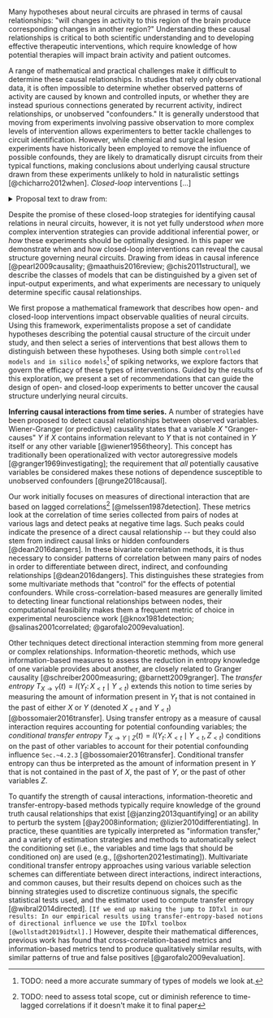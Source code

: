 Many hypotheses about neural circuits are phrased in terms of causal relationships: "will changes in activity to this region of the brain produce corresponding changes in another region?" Understanding these causal relationships is critical to both scientific understanding and to developing effective therapeutic interventions, which require knowledge of how potential therapies will impact brain activity and patient outcomes.

A range of mathematical and practical challenges make it difficult to determine these causal relationships. In studies that rely only observational data, it is often impossible to determine whether observed patterns of activity are caused by known and controlled inputs, or whether they are instead spurious connections generated by recurrent activity, indirect relationships, or unobserved "confounders." It is generally understood that moving from experiments involving passive observation to more complex levels of intervention allows experimenters to better tackle challenges to circuit identification. However, while chemical and surgical lesion experiments have historically been employed to remove the influence of possible confounds, they are likely to dramatically disrupt circuits from their typical functions, making conclusions about underlying causal structure drawn from these experiments unlikely to hold in naturalistic settings [@chicharro2012when]. *Closed-loop* interventions [...] 
<!-- TODO: ==@Adam: short description of closed-loop in neuro, maybe drawing from text in this collapsable:== -->

<details><summary>Proposal text to draw from:</summary>

For decades, engineers have used feedback control to actuate a system based on measured activity to reduce variability, compensate for imperfect measurements, drive systems to desired set points, and decouple connected systems [...]

There is an increasing interest in using approaches from closed-loop control for neural stimulation to both study complex neural circuits and treat neurologic disorders. Recently, a growing community is developing and applying closed-loop stimulation strategies at the cellular and circuit level (Miranda-Dominguez, Gonia, and Netoff 2010; Santaniello, Burns, et al. 2011; Ching et al. 2013; Iolov, Ditlevsen, and Longtin 2014; Nandi, Kafashan, and Ching 2016; Bolus et al. 2018) to understand the brain (Packer et al. 2015) as well as treat disorders (Santaniello, Fiengo, et al. 2011; Paz et al. 2013; Ehrens, Sritharan, and Sarma 2015; Choi et al. 2016; Yang and Shanechi 2016; Kozák and Berényi 2017; Sorokin et al. 2017) The advent of optogenetic stimulation has accelerated the potential for effective closed-loop stimulation by providing actuation strategies that can be more precisely targeted and have minimal recording artifacts compared to conventional microelectrode stimulation [@grosenick2016closedloop]

Most applications of closed-loop control to neuroscience to date have used “activity-guided / responsive / triggered stimulation” wherein a predesigned stimulus is delivered in response to a detected event. For example, in (Krook-Magnuson et al. 2013) the authors detect seizure activity from spiking and local field potential features to trigger a pulse-train of inhibitory optogenetic stimulation which interrupts the seizure. While this is an effective approach for many applications, these types of closed-loop experiments should be distinguished from closed-loop with ongoing feedback such as dynamic clamp. In these feedback control approaches parameters of stimulation are adjusted on much faster timescales in response to measured activity. For dynamic clamp experiments, this low-latency ongoing feedback control allows experimenters to deliver currents which mimic virtual ion channels which would be implausible with triggered predesigned stimulation. These approaches provide additional precision in being able to drive activity patterns, but also come with increased algorithmic and hardware demands. For the rest of this document, we will use “closed-loop control” or “feedback control” to refer to this second, more specific class of approaches.

While many such new actuation and measurement tools have recently become available for neural systems, we require the development of principled algorithmic tools for designing feedback controllers to use these neural interfaces. Our collaborators have previously demonstrated successful closed-loop optogenetic control (CLOC) in-vitro [@newman2015optogenetic] and in-vivo [@bolus2018design; @bolus2021statespace] to track naturalistic, time-varying trajectories of firing rate.

- [ ] Also add citation to [@ramot2022closedloop] https://www.sciencedirect.com/science/article/pii/S1364661322000237

</details>

Despite the promise of these closed-loop strategies for identifying causal relations in neural circuits, however, it is not yet fully understood *when* more complex intervention strategies can provide additional inferential power, or *how* these experiments should be optimally designed. In this paper we demonstrate when and how closed-loop interventions can reveal the causal structure governing neural circuits. Drawing from ideas in causal inference
[@pearl2009causality; @maathuis2016review; @chis2011structural], we describe the classes of models that can be distinguished by a given set of input-output experiments, and what experiments are necessary to uniquely determine specific causal relationships.

We first propose a mathematical framework that describes how open- and closed-loop interventions impact observable qualities of neural circuits. Using this framework, experimentalists propose a set of candidate hypotheses describing the potential causal structure of the circuit under study, and then select a series of interventions that best allows them to distinguish between these hypotheses. Using both simple `controlled models and in silico models`[^model-intro-statement] of spiking networks, we explore factors that govern the efficacy of these types of interventions. Guided by the results of this exploration, we present a set of recommendations that can guide the design of open- and closed-loop experiments to better uncover the causal structure underlying neural circuits.

[^model-intro-statement]: TODO: need a more accurate summary of types of models we look at.

**Inferring causal interactions from time series.** A number of strategies have been proposed to detect causal relationships between observed variables. Wiener-Granger (or predictive) causality states that a variable $X$ "Granger-causes" $Y$ if $X$ contains information relevant to $Y$ that is not contained in $Y$ itself or any other variable [@wiener1956theory]. This concept has traditionally been operationalized with vector autoregressive models [@granger1969investigating]; the requirement that *all* potentially causative variables be considered makes these notions of dependence susceptible to unobserved confounders [@runge2018causal].

[^SCOPE-background]: TODO: need to assess total scope, cut or diminish reference to time-lagged correlations if it doesn't make it to final paper

Our work initially focuses on measures of directional interaction that are based on lagged correlations[^SCOPE-background] [@melssen1987detection]. These metrics look at the correlation of time series collected from pairs of nodes at various lags and detect peaks at negative time lags. Such peaks could indicate the presence of a direct causal relationship -- but they could also stem from indirect causal links or hidden confounders [@dean2016dangers]. In these bivariate correlation methods, it is thus necessary to consider patterns of correlation between many pairs of nodes in order to differentiate between direct, indirect, and confounding relationships [@dean2016dangers]. This distinguishes these strategies from some multivariate methods that "control" for the effects of potential confounders. While cross-correlation-based measures are generally limited to detecting linear functional relationships between nodes, their computational feasibility makes them a frequent metric of choice in experimental neuroscience work [@knox1981detection; @salinas2001correlated; @garofalo2009evaluation].

Other techniques detect directional interaction stemming from more general or complex relationships. Information-theoretic methods, which use information-based measures to assess the reduction in entropy knowledge of one variable provides about another, are closely related to Granger causality [@schreiber2000measuring; @barnett2009granger]. The *transfer entropy* $T_{X \to Y}(t) = I(Y_t \colon X_{<t} \mid Y_{<t})$ extends this notion to time series by measuring the amount of information present in $Y_t$ that is not contained in the past of either $X$ or $Y$ (denoted $X_{<t}$ and $Y_{<t}$) [@bossomaier2016transfer]. Using transfer entropy as a measure of causal interaction requires accounting for potential confounding variables; the *conditional transfer entropy* $T_{X \to Y \mid Z}(t) = I(Y_t \colon X_{<t} \mid Y_{<t}, Z_{<t})$ conditions on the past of other variables to account for their potential confounding influence `Sec.~4.2.3` [@bossomaier2016transfer]. Conditional transfer entropy can thus be interpreted as the amount of information present in $Y$ that is not contained in the past of $X$, the past of $Y$, or the past of other variables $Z$.

To quantify the strength of causal interactions, information-theoretic and transfer-entropy-based methods typically require knowledge of the ground truth causal relationships that exist [@janzing2013quantifying] or an ability to perturb the system [@ay2008information; @lizier2010differentiating]. In practice, these quantities are typically interpreted as "information transfer," and a variety of estimation strategies and methods to automatically select the conditioning set (i.e., the variables and time lags that should be conditioned on) are used (e.g., [@shorten2021estimating]). Multivariate conditional transfer entropy approaches using various variable selection schemes can differentiate between direct interactions, indirect interactions, and common causes, but their results depend on choices such as the binning strategies used to discretize continuous signals, the specific statistical tests used, and the estimator used to compute transfer entropy [@wibral2014directed]. `[If we end up making the jump to IDTxl in our results: In our empirical results using transfer-entropy-based notions of directional influence we use the IDTxl toolbox [@wollstadt2019idtxl].]` However, despite their mathematical differences, previous work has found that cross-correlation-based metrics and information-based metrics tend to produce qualitatively similar results, with similar patterns of true and false positives [@garofalo2009evaluation].
